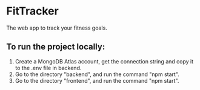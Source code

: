 # FitTracker
The web app to track your fitness goals.

## To run the project locally:
1. Create a MongoDB Atlas account, get the connection string and copy it to the .env file in backend.
2. Go to the directory "backend", and run the command "npm start".
3. Go to the directory "frontend", and run the command "npm start".
